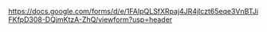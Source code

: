 https://docs.google.com/forms/d/e/1FAIpQLSfXRpaj4JR4jlczt65eqe3VnBTJiFKfpD308-DQjmKtzA-ZhQ/viewform?usp=header